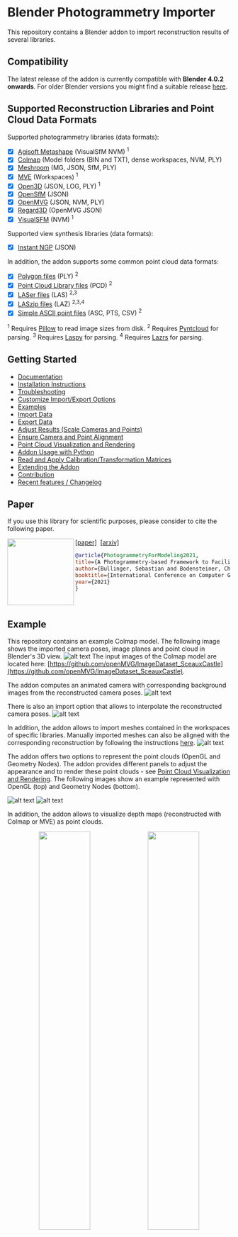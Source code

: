 # Blender Photogrammetry Importer
This repository contains a Blender addon to import reconstruction results of several libraries.

## Compatibility

The latest release of the addon is currently compatible with **Blender 4.0.2 onwards**. For older Blender versions you might find a suitable release [here](https://github.com/SBCV/Blender-Addon-Photogrammetry-Importer/releases). 

## Supported Reconstruction Libraries and Point Cloud Data Formats

Supported photogrammetry libraries (data formats):

- [x] [Agisoft Metashape](https://www.agisoft.com/) (VisualSfM NVM) <sup>1</sup>
- [x] [Colmap](https://github.com/colmap/colmap) (Model folders (BIN and TXT), dense workspaces, NVM, PLY)  
- [x] [Meshroom](https://alicevision.github.io/) (MG, JSON, SfM, PLY)
- [x] [MVE](https://github.com/simonfuhrmann/mve) (Workspaces) <sup>1</sup>
- [x] [Open3D](http://www.open3d.org/) (JSON, LOG, PLY) <sup>1</sup>
- [x] [OpenSfM](https://github.com/mapillary/OpenSfM) (JSON)
- [x] [OpenMVG](https://github.com/openMVG/openMVG) (JSON, NVM, PLY)
- [x] [Regard3D](https://www.regard3d.org/) (OpenMVG JSON)
- [x] [VisualSFM](http://ccwu.me/vsfm/) (NVM) <sup>1</sup>

Supported view synthesis libraries (data formats):
- [x] [Instant NGP](https://github.com/NVlabs/instant-ngp) (JSON)

In addition, the addon supports some common point cloud data formats:

- [x] [Polygon files](http://paulbourke.net/dataformats/ply/) (PLY) <sup>2</sup>
- [x] [Point Cloud Library files](https://github.com/PointCloudLibrary/pcl) (PCD) <sup>2</sup>
- [x] [LASer files](https://www.asprs.org/divisions-committees/lidar-division/laser-las-file-format-exchange-activities) (LAS) <sup>2,3</sup>
- [x] [LASzip files](https://laszip.org/) (LAZ) <sup>2,3,4</sup>
- [x] [Simple ASCII point files](https://www.cloudcompare.org/doc/wiki/index.php?title=FILE_I/O) (ASC, PTS, CSV) <sup>2</sup>

<sup>1</sup> Requires [Pillow](https://pypi.org/project/Pillow/) to read image sizes from disk.
<sup>2</sup> Requires [Pyntcloud](https://pypi.org/project/pyntcloud/) for parsing.
<sup>3</sup> Requires [Laspy](https://pypi.org/project/laspy/) for parsing.
<sup>4</sup> Requires [Lazrs](https://pypi.org/project/lazrs/) for parsing.

## Getting Started
- [Documentation](https://blender-photogrammetry-importer.readthedocs.io/en/latest) 
- [Installation Instructions](https://blender-photogrammetry-importer.readthedocs.io/en/latest/installation.html)
- [Troubleshooting](https://blender-photogrammetry-importer.readthedocs.io/en/latest/troubleshooting.html)
- [Customize Import/Export Options](https://blender-photogrammetry-importer.readthedocs.io/en/latest/customize.html)
- [Examples](https://blender-photogrammetry-importer.readthedocs.io/en/latest/examples.html)
- [Import Data](https://blender-photogrammetry-importer.readthedocs.io/en/latest/import.html)
- [Export Data](https://blender-photogrammetry-importer.readthedocs.io/en/latest/export.html)
- [Adjust Results (Scale Cameras and Points)](https://blender-photogrammetry-importer.readthedocs.io/en/latest/adjustment.html)
- [Ensure Camera and Point Alignment](https://blender-photogrammetry-importer.readthedocs.io/en/latest/alignment.html)
- [Point Cloud Visualization and Rendering](https://blender-photogrammetry-importer.readthedocs.io/en/latest/point_cloud.html)
- [Addon Usage with Python](https://blender-photogrammetry-importer.readthedocs.io/en/latest/python.html)
- [Read and Apply Calibration/Transformation Matrices](https://github.com/SBCV/Blender-Matrix-World-Addon)
- [Extending the Addon](https://blender-photogrammetry-importer.readthedocs.io/en/latest/extension.html)
- [Contribution](https://blender-photogrammetry-importer.readthedocs.io/en/latest/contribution.html)
- [Recent features / Changelog](https://blender-photogrammetry-importer.readthedocs.io/en/latest/changelog.html)

## Paper
If you use this library for scientific purposes, please consider to cite the following paper.

<a href="https://arxiv.org/pdf/2012.01044.pdf"><img class="image" align="left" width="150px" src="https://github.com/SBCV/Blender-Addon-Photogrammetry-Importer/blob/master/doc/images/paper_preview0p15.png"></a>
<a href="https://doi.org/10.5220/0010319801060112">[paper]</a>&nbsp;&nbsp;<a href="https://arxiv.org/abs/2012.01044">[arxiv]</a><br>
```bibtex
@article{PhotogrammetryForModeling2021,
title={A Photogrammetry-based Framework to Facilitate Image-based Modeling and Automatic Camera Tracking},
author={Bullinger, Sebastian and Bodensteiner, Christoph and Arens, Michael},
booktitle={International Conference on Computer Graphics Theory and Applications},
year={2021}
}
```
<br clear="left"/>

## Example
This repository contains an example Colmap model. The following image shows the imported camera poses, image planes and point cloud in Blender's 3D view.
![alt text](doc/images/import_result.jpg)
The input images of the Colmap model are located here: [https://github.com/openMVG/ImageDataset_SceauxCastle](https://github.com/openMVG/ImageDataset_SceauxCastle).

The addon computes an animated camera with corresponding background images from the reconstructed camera poses.
![alt text](doc/images/camera_animation_background.gif)

There is also an import option that allows to interpolate the reconstructed camera poses.
![alt text](doc/images/camera_animation.gif)

In addition, the addon allows to import meshes contained in the workspaces of specific libraries. Manually imported meshes can also be aligned with the corresponding reconstruction by following the instructions [here](https://blender-addon-photogrammetry-importer.readthedocs.io/en/latest/import.html#meshes). 
![alt text](doc/images/mesh_3d_view.jpg)

The addon offers two options to represent the point clouds (OpenGL and Geometry Nodes). The addon provides different panels to adjust the appearance and to render these point clouds - see [Point Cloud Visualization and Rendering](https://blender-addon-photogrammetry-importer.readthedocs.io/en/latest/point_cloud.html). The following images show an example represented with OpenGL (top) and Geometry Nodes (bottom). 

![alt text](doc/images/import_result_opengl.jpg)
![alt text](doc/images/import_result_geometry_nodes.jpg)

In addition, the addon allows to visualize depth maps (reconstructed with Colmap or MVE) as point clouds.
<p float="left" align="middle">
  <img src="doc/images/depth_map_3d_view.jpg" width="48%" />
  <img src="doc/images/depth_map_from_camera.jpg" width="48%" /> 
</p>

